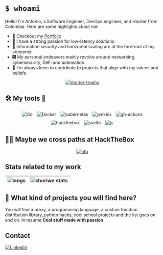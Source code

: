 # `$ whoami`

Hello! I'm Antonio, a Software Engineer, DevOps engineer, and Hacker from Colombia. Here are some highlights about me:

- 🔗 Checkout my [Portfolio](https://shoriwe.github.io/)
- 🚀 I have a strong passion for low-latency solutions.
- 🥷 Information security and horizontal scaling are at the forefront of my concerns.
- 🎆 My personal endeavors mainly revolve around networking, cybersecurity, DeFi and automation.
- 🤝 I'm always keen to contribute to projects that align with my values and beliefs.

<p align="center">
  <a href="https://github.com/shoriwe">
    <img src="https://github-profile-trophy.vercel.app/?username=shoriwe&row=1" alt="shorier-trophy"/>
  </a>
</p>

## 🛠️ My tools 🔧

<p align="center">
	<img style="margin: 5px;" src="https://img.shields.io/badge/go-%2300ADD8.svg?style=for-the-badge&logo=go&logoColor=white" alt="Go"/>
	<img style="margin: 5px;" src="https://img.shields.io/badge/docker-%230db7ed.svg?style=for-the-badge&logo=docker&logoColor=white" alt="Docker"/>
	<img style="margin: 5px;" src="https://img.shields.io/badge/kubernetes-%23326ce5.svg?style=for-the-badge&logo=kubernetes&logoColor=white" alt="kubernetes"/>
  <img style="margin: 5px;" src="https://img.shields.io/badge/jenkins-%232C5263.svg?style=for-the-badge&logo=jenkins&logoColor=white" alt="jenkins"/>
	<img style="margin: 5px;" src="https://img.shields.io/badge/github%20actions-%232671E5.svg?style=for-the-badge&logo=githubactions&logoColor=white" alt="gh-actions"/>
	<img style="margin: 5px;" src="https://img.shields.io/badge/-HackTheBox-%239FEF00?style=for-the-badge&logo=hackthebox&logoColor=white" alt="hackthebox"/>
	<img style="margin: 5px;" src="https://img.shields.io/badge/svelte-%23f1413d.svg?style=for-the-badge&logo=svelte&logoColor=white" alt="svelte"/>
	<img style="margin: 5px;" src="https://img.shields.io/badge/javascript-%23323330.svg?style=for-the-badge&logo=javascript&logoColor=%23F7DF1E" alt="js"/>
</p>

## 🐱‍💻 Maybe we cross paths at HackTheBox

<p align="center">
	<a href="https://www.hackthebox.eu/profile/106709">
		<img src="http://www.hackthebox.eu/badge/image/106709" alt="htb"/>
	</a>
</p>

## Stats related to my work

| <img align="center" src="https://github-readme-stats.vercel.app/api/top-langs/?username=shoriwe&size_weight=0.1&count_weight=1&langs_count=5&layout=pie&hide=html,css,objective-c" alt="langs"/> | <img align="center" src="https://github-readme-stats.vercel.app/api?username=shoriwe&show_icons=true&hide_border=true" alt="shoriwe stats"/> |
| ---------- | ---------- |

## 🤔 What kind of projects you will find here?

You will find a proxy, a programming language, a custom function distribution library, python hacks, cool school projects and the list goes on and on. In resume **Cool stuff made with passion**

## Contact

[![LinkedIn](https://img.shields.io/badge/linkedin-%230077B5.svg?style=for-the-badge&logo=linkedin&logoColor=white)](https://www.linkedin.com/in/antonio-donis/)
